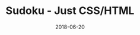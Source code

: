 ---
title: 'Sudoku - Just CSS/HTML'
description: 'Complete a sudoku puzzle without Javascript or server-side interaction.'
gametype: 'medium'
gameid: 47
date: 2018-06-20
tags: []
draft: false
type: 'games'
num19: [{'idx':1,'arr1':[1,2,3,4,5,6,7,8,9],'arr2':[1,2,3,4,5,6,7,8,9]},{'idx':2,'arr1':[1,2,3,4,5,6,7,8,9],'arr2':[1,2,3,4,5,6,7,8,9]},{'idx':3,'arr1':[1,2,3,4,5,6,7,8,9],'arr2':[1,2,3,4,5,6,7,8,9]},{'idx':4,'arr1':[1,2,3,4,5,6,7,8,9],'arr2':[1,2,3,4,5,6,7,8,9]},{'idx':5,'arr1':[1,2,3,4,5,6,7,8,9],'arr2':[1,2,3,4,5,6,7,8,9]},{'idx':6,'arr1':[1,2,3,4,5,6,7,8,9],'arr2':[1,2,3,4,5,6,7,8,9]},{'idx':7,'arr1':[1,2,3,4,5,6,7,8,9],'arr2':[1,2,3,4,5,6,7,8,9]},{'idx':8,'arr1':[1,2,3,4,5,6,7,8,9],'arr2':[1,2,3,4,5,6,7,8,9]},{'idx':9,'arr1':[1,2,3,4,5,6,7,8,9],'arr2':[1,2,3,4,5,6,7,8,9]}]
puzzle: [[0, 0, 3, 0, 0, 0, 1, 0, 0], [7, 0, 8, 9, 0, 3, 6, 0, 2], [0, 0, 0, 0, 7, 0, 0, 0, 0], [2, 0, 0, 1, 6, 8, 0, 0, 5], [0, 0, 9, 0, 0, 0, 2, 0, 0], [4, 0, 0, 2, 0, 7, 0, 0, 8], [0, 0, 5, 6, 0, 9, 4, 0, 0], [8, 0, 0, 0, 0, 0, 0, 0, 1], [0, 0, 2, 0, 0, 0, 7, 0, 0]]
layout: 'sudokucssstatic'
---